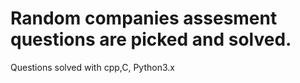 # Random companies assesment questions are picked and solved.
Questions solved with cpp,C, Python3.x
